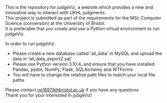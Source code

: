 This is the repository for judgeViz, a website which provides a new and innovative way to interact with UKHL judgments. <br/>
This project is submitted as part of the requirements for the MSc Computer Science (conversion) at the University of Bristol. <br/>
It is preferable that you create and use a Python virtual environment to run judgeViz. <br/>

In order to run judgeViz: <br/>
* Please create a new database called 'all_data' in MySQL and upload the data in 'all_data_export2.sql'
* Please use Python version 3.10.4, and ensure that you have installed Pandas, pydot, NumPy, Flask, SQLAlchemy and WTForms
* You will have to change the relative path files to match your local file paths </br>

Please contact np18979@bristol.ac.uk if you have any questions <br/>
Thank you for your interested in judgeViz!
